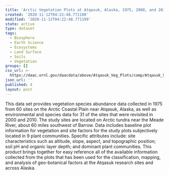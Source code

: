 ```yaml
---
title: 'Arctic Vegetation Plots at Atqasuk, Alaska, 1975, 2000, and 2010'
created: '2020-11-12T04:22:48.771188'
modified: '2020-11-12T04:22:48.771199'
state: active
type: dataset
tags:
  - Biosphere
  - Earth Science
  - Ecosystems
  - Land Surface
  - Soils
  - Vegetation
groups: []
csv_url: >-
  https://daac.ornl.gov/daacdata/above/Atqasuk_Veg_Plots/comp/Atqasuk_Species_Codes.csv
json_url: ''
published: 4
layout: post
---
```

This data set provides vegetation species abundance data collected in 1975 from 60 sites on the Arctic Coastal Plain near Atqasuk, Alaska, as well as environmental and species data for 31 of the sites that were revisited in 2000 and 2010. The study sites are located on Arctic tundra near the Meade River, about 60 miles southwest of Barrow. Data includes baseline plot information for vegetation and site factors for the study plots subjectively located in 9 plant communities. Specific attributes include: site characteristics such as altitude, slope, aspect, and topographic position; soil pH and organic layer depth; and dominant plant communities. This product brings together for easy reference all of the available information collected from the plots that has been used for the classification, mapping, and analysis of geo-botanical factors at the Atqasuk research sites and across Alaska.
